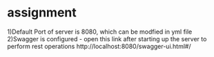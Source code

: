 # assignment
1)Default Port of server is 8080, which can be modfied in yml file
2)Swagger is configured - open this link after starting up the server to perform rest operations  http://localhost:8080/swagger-ui.html#/
